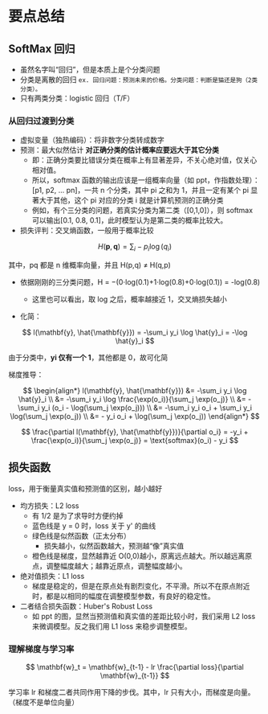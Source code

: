 # 要点总结

## SoftMax 回归

- 虽然名字叫“回归”，但是本质上是个分类问题
- 分类是离散的回归 `ex. 回归问题：预测未来的价格。分类问题：判断是猫还是狗（2类分类）。`
- 只有两类分类：logistic 回归（T/F）

### 从回归过渡到分类

- 虚拟变量（独热编码）：将非数字分类转成数字
- 预测：最大似然估计 **对正确分类的估计概率应要远大于其它分类**
  - 即：正确分类要比错误分类在概率上有显著差异，不关心绝对值，仅关心相对值。
  - 所以，softmax 函数的输出应该是一组概率向量（如 ppt，作指数处理）：[p1, p2, ... pn]，一共 n 个分类，其中 pi 之和为 1，并且一定有某个 pi 显著大于其他，这个 pi 对应的分类 i 就是计算机预测的正确分类
  - 例如，有个三分类的问题，若真实分类为第二类（[0,1,0]），则 softmax 可以输出[0.1, 0.8, 0.1]，此时模型认为是第二类的概率比较大。
- 损失评判：交叉熵函数，一般用于概率比较

$$
H(\mathbf{p}, \mathbf{q}) = \sum_i -p_i \log(q_i)
$$

其中，pq 都是 n 维概率向量，并且 H(p,q) ≠ H(q,p)

- 依据刚刚的三分类问题，H = −(0⋅log(0.1)+1⋅log(0.8)+0⋅log(0.1)) = -log(0.8)

  - 这里也可以看出，取 log 之后，概率越接近 1，交叉熵损失越小

- 化简：

$$
l(\mathbf{y}, \hat{\mathbf{y}}) = -\sum_i y_i \log \hat{y}_i = -\log \hat{y}_i
$$

由于分类中，**yi 仅有一个 1**，其他都是 0，故可化简

梯度推导：

$$
\begin{align*}
l(\mathbf{y}, \hat{\mathbf{y}}) &= -\sum_i y_i \log \hat{y}_i \\
&= -\sum_i y_i \log \frac{\exp(o_i)}{\sum_j \exp(o_j)} \\
&= -\sum_i y_i (o_i - \log(\sum_j \exp(o_j))) \\
&= -\sum_i y_i o_i + \sum_i y_i \log(\sum_j \exp(o_j)) \\
&= - y_i o_i + \log(\sum_j \exp(o_j))
\end{align*}
$$

$$
\frac{\partial l(\mathbf{y}, \hat{\mathbf{y}})}{\partial o_i} = -y_i + \frac{\exp(o_i)}{\sum_j \exp(o_j)} = \text{softmax}(o_i) - y_i
$$

## 损失函数

loss，用于衡量真实值和预测值的区别，越小越好

- 均方损失：L2 loss
  - 有 1/2 是为了求导时方便约掉
  - 蓝色线是 y = 0 时，loss 关于 y' 的曲线
  - 绿色线是似然函数（正太分布）
    - 损失越小，似然函数越大，预测越“像”真实值
  - 橙色线是梯度，显然越靠近 O(0,0)越小，原离远点越大。所以越远离原点，调整幅度越大；越靠近原点，调整幅度越小。
- 绝对值损失：L1 loss
  - 梯度是稳定的，但是在原点处有剧烈变化，不平滑。所以不在原点附近时，都是以相同的幅度在调整模型参数，有良好的稳定性。
- 二者结合损失函数：Huber's Robust Loss
  - 如 ppt 的图，显然当预测值和真实值的差距比较小时，我们采用 L2 loss 来微调模型。反之我们用 L1 loss 来稳步调整模型。

### 理解梯度与学习率

$$
\mathbf{w}_t = \mathbf{w}_{t-1} - lr \frac{\partial loss}{\partial \mathbf{w}_{t-1}}
$$

学习率 lr 和梯度二者共同作用下降的步伐。其中，lr 只有大小，而梯度是向量。（梯度不是单位向量）
